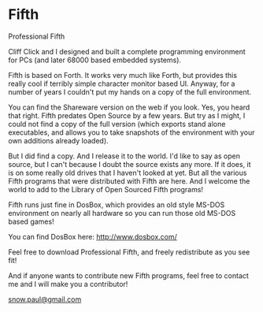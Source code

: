 Fifth
=====

Professional Fifth

Cliff Click and I designed and built a complete programming environment for PCs 
(and later 68000 based embedded systems).  

Fifth is based on Forth.  It works very much like Forth, but provides this 
really cool if terribly simple character monitor based UI.  Anyway, for a 
number of years I couldn't put my hands on a copy of the full environment.

You can find the Shareware version on the web if you look.  Yes, you heard 
that right.  Fifth predates Open Source by a few years.  But try as I might, 
I could not find a copy of the full version (which exports stand alone 
executables, and allows you to take snapshots of the environment with your 
own additions already loaded).

But I did find a copy.  And I release it to the world.  I'd like to say as 
open source, but I can't because I doubt the source exists any more.  If it 
does, it is on some really old drives that I haven't looked at yet.  But all 
the various Fifth programs that were distributed with Fifth are here.  And 
I welcome the world to add to the Library of Open Sourced Fifth programs!

Fifth runs just fine in DosBox, which provides an old style MS-DOS environment
on nearly all hardware so you can run those old MS-DOS based games!

You can find DosBox here: http://www.dosbox.com/

Feel free to download Professional Fifth, and freely redistribute as you see fit!

And if anyone wants to contribute new Fifth programs, feel free to contact
me and I will make you a contributor!  

snow.paul@gmail.com

